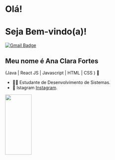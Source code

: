 
<h1>Olá!</h1>
<h1>Seja Bem-vindo(a)!</h1>

[![Gmail Badge](https://img.shields.io/badge/-contato@fortesanaclara880@gmail.com-6633cc?style=flat-square&logo=Gmail&logoColor=white&link=mailto:contato@fortesanaclara880@gmail.com)](mailto:contato@fortesanaclara880@gmail.com)


## Meu nome é Ana Clara Fortes
(Java | React JS | Javascript | HTML | CSS ) 🚀
- 👩‍💻 Estudante de Desenvolvimento de Sistemas.
- 🎥 Istagram [Instagram](https://www.instagram.com/aninha_sf16.dev/).
  

  

<div align="left">
  
  <img width="41%" height="195px" src="https://github-readme-stats.vercel.app/api/top-langs/?username=Fernanda-Kipper&layout=compact&hide_border=true&title_color=8f00ff&text_color=ffffff&bg_color=0d1117" />
  
 </div>


